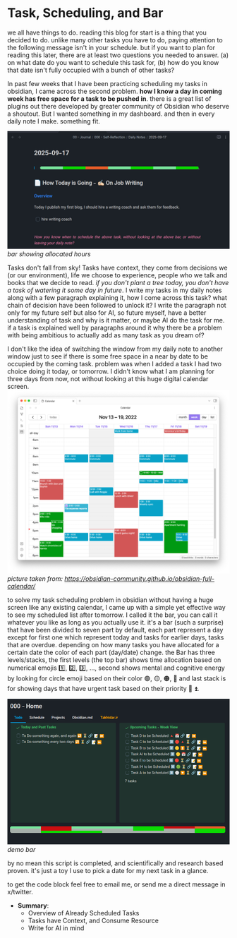 # Task, Scheduling, and Bar

we all have things to do. reading this blog for start is a thing that you decided to do. unlike many other tasks you have to do, paying attention to the following message isn't in your schedule. but if you want to plan for reading this later, there are at least two questions you needed to answer. (a) on what date do you want to schedule this task for, (b) how do you know that date isn't fully occupied with a bunch of other tasks?

In past few weeks that I have been practicing scheduling my tasks in obsidian, I came across the second problem. **how I know a day in coming week has free space for a task to be pushed in**. there is a great list of plugins out there developed by greater community of Obsidian who deserve a shoutout. But I wanted something in my dashboard. and then in every daily note I make. something fit.

![daily note](/resc/assets/img/20250916191747.jpg)
*bar showing allocated hours*

Tasks don't fall from sky! Tasks have context, they come from decisions we (or our environment), life we choose to experience, people who we talk and  books that we decide to read. _if you don't plant a tree today, you don't have a task of watering it some day in future_. I write my tasks in my daily notes along with a few paragraph explaining it, how I come across this task? what chain of decision have been followed to unlock it? I write the paragraph not only for my future self but also for AI, so future myself, have a better understanding of task and why is it matter, or maybe AI do the task for me. if a task is explained well by paragraphs around it why there be a problem with being ambitious to actually add as many task as you dream of?

I don't like the idea of switching the window from my daily note to another window just to see if there is some free space in a near by date to be occupied by the coming task. problem was when I added a task I had two choice doing it today, or tomorrow. I didn't know what I am planning for three days from now, not without looking at this huge digital calendar screen. 
![calendar](/resc/assets/img/20250916192756.png)
*picture taken from: https://obsidian-community.github.io/obsidian-full-calendar/*


to solve my task scheduling problem in obsidian without having a huge screen like any existing calendar, I came up with a simple yet effective way to see my scheduled list after tomorrow. I called it the bar, you can call it whatever you like as long as you actually use it. it's a bar (such a surprise) that have been divided to seven part by default, each part represent a day except for first one which represent today and tasks for earlier days, tasks that are overdue. depending on how many tasks you have allocated for a certain date the color of each part (day/date) change. the Bar has three levels/stacks, the first levels (the top bar) shows time allocation based on numerical emojis 1️⃣, 2️⃣, 3️⃣, ..., second shows mental and cognitive energy by looking for circle emoji based on their color 🟢, 🟡, 🟠, 🔴 and last stack is for showing days that have urgent task based on their priority 🔼 ⏫.

![bar](/resc/assets/img/20250916204607.png)
*demo bar*


by no mean this script is completed, and scientifically and research based proven. it's just a toy I use to pick a date for my next task in a glance.


to get the code block feel free to email me, or send me a direct message in x/twitter.

- **Summary**:
	- Overview of Already Scheduled Tasks
	- Tasks have Context, and Consume Resource
	- Write for AI in mind

